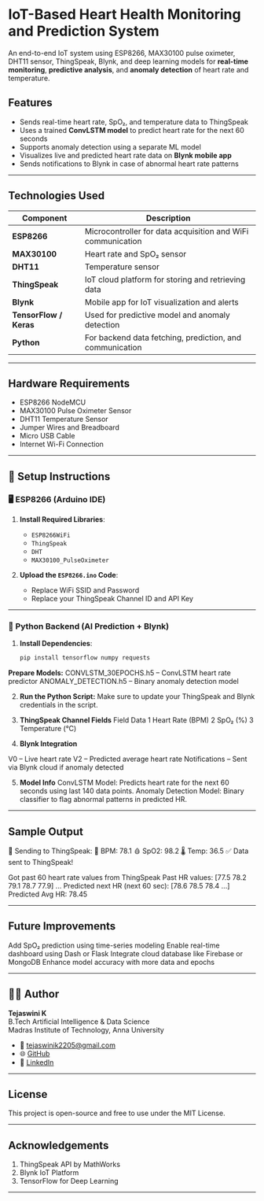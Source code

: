 # IoT-Based Heart Health Monitoring and Prediction System

An end-to-end IoT system using ESP8266, MAX30100 pulse oximeter, DHT11 sensor, ThingSpeak, Blynk, and deep learning models for **real-time monitoring**, **predictive analysis**, and **anomaly detection** of heart rate and temperature.

## Features

-  Sends real-time heart rate, SpO₂, and temperature data to ThingSpeak
-  Uses a trained **ConvLSTM model** to predict heart rate for the next 60 seconds
-  Supports anomaly detection using a separate ML model
-  Visualizes live and predicted heart rate data on **Blynk mobile app**
-  Sends notifications to Blynk in case of abnormal heart rate patterns

---

##  Technologies Used

| Component | Description |
|----------|-------------|
| **ESP8266** | Microcontroller for data acquisition and WiFi communication |
| **MAX30100** | Heart rate and SpO₂ sensor |
| **DHT11** | Temperature sensor |
| **ThingSpeak** | IoT cloud platform for storing and retrieving data |
| **Blynk** | Mobile app for IoT visualization and alerts |
| **TensorFlow / Keras** | Used for predictive model and anomaly detection |
| **Python** | For backend data fetching, prediction, and communication |

---

## Hardware Requirements

- ESP8266 NodeMCU
- MAX30100 Pulse Oximeter Sensor
- DHT11 Temperature Sensor
- Jumper Wires and Breadboard
- Micro USB Cable
- Internet Wi-Fi Connection

---

## 🔧 Setup Instructions

### 🖥️ ESP8266 (Arduino IDE)

1. **Install Required Libraries**:
   - `ESP8266WiFi`
   - `ThingSpeak`
   - `DHT`
   - `MAX30100_PulseOximeter`

2. **Upload the `ESP8266.ino` Code**:
   - Replace WiFi SSID and Password
   - Replace your ThingSpeak Channel ID and API Key
---

### 🧠 Python Backend (AI Prediction + Blynk)

1. **Install Dependencies**:
   ```bash
   pip install tensorflow numpy requests
**Prepare Models:**
CONVLSTM_30EPOCHS.h5 – ConvLSTM heart rate predictor
ANOMALY_DETECTION.h5 – Binary anomaly detection model

2. **Run the Python Script:**
Make sure to update your ThingSpeak and Blynk credentials in the script.

3. **ThingSpeak Channel Fields**
Field	Data
1	Heart Rate (BPM)
2	SpO₂ (%)
3	Temperature (°C)

4. **Blynk Integration**

V0 – Live heart rate
V2 – Predicted average heart rate
Notifications – Sent via Blynk cloud if anomaly detected

5. **Model Info**
ConvLSTM Model: Predicts heart rate for the next 60 seconds using last 140 data points.
Anomaly Detection Model: Binary classifier to flag abnormal patterns in predicted HR.

---

## Sample Output

📡 Sending to ThingSpeak:
💓 BPM: 78.1
🩸 SpO2: 98.2
🌡️ Temp: 36.5
✅ Data sent to ThingSpeak!

Got past 60 heart rate values from ThingSpeak
Past HR values: [77.5 78.2 79.1 78.7 77.9] ...
Predicted next HR (next 60 sec): [78.6 78.5 78.4 ...]
Predicted Avg HR: 78.45

---

## Future Improvements
Add SpO₂ prediction using time-series modeling
Enable real-time dashboard using Dash or Flask
Integrate cloud database like Firebase or MongoDB
Enhance model accuracy with more data and epochs

---

## 👩‍💻 Author

**Tejaswini K**  
B.Tech Artificial Intelligence & Data Science  
Madras Institute of Technology, Anna University  

- 📧 [tejaswinik2205@gmail.com](mailto:tejaswinik2205@gmail.com)  
- 🌐 [GitHub](https://github.com/TejuK2205)  
- 💼 [LinkedIn](https://www.linkedin.com/in/tejaswini-k-6416b0263/)

---

## License
This project is open-source and free to use under the MIT License.

---

## Acknowledgements

1. ThingSpeak API by MathWorks
2. Blynk IoT Platform
3. TensorFlow for Deep Learning
---
